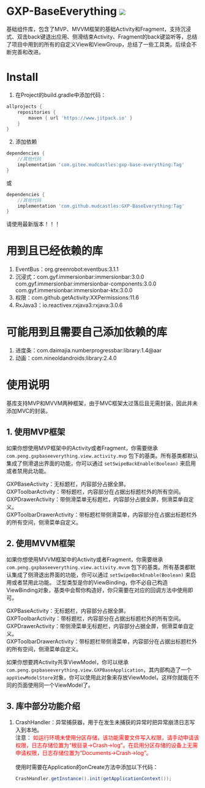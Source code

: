 # GXP-BaseEverything [![](https://www.jitpack.io/v/com.gitee.mudcastles/gxp-base-everything.svg)](https://www.jitpack.io/#com.gitee.mudcastles/gxp-base-everything)
基础组件库，包含了MVP、MVVM框架的基础Activity和Fragment，支持沉浸式、双击back键退出应用、侧滑结束Activity、Fragment的back键监听等，总结了项目中用到的所有的自定义View和ViewGroup，总结了一些工具类。后续会不断完善和改进。

# Install
1. 在Project的build.gradle中添加代码：
```groovy
allprojects {
    repositories {
        maven { url 'https://www.jitpack.io' }
    }
}
```
2. 添加依赖
```groovy
dependencies {
    //其他代码
    implementation 'com.gitee.mudcastles:gxp-base-everything:Tag'
}
```
或
```groovy
dependencies {
    //其他代码
    implementation 'com.github.mudcastles:GXP-BaseEverything:Tag'
}
```
请使用最新版本！！！

# 用到且已经依赖的库
1. EventBus：org.greenrobot:eventbus:3.1.1
2. 沉浸式：com.gyf.immersionbar:immersionbar:3.0.0
             com.gyf.immersionbar:immersionbar-components:3.0.0
             com.gyf.immersionbar:immersionbar-ktx:3.0.0
3. 权限：com.github.getActivity:XXPermissions:11.6
4. RxJava3：io.reactivex.rxjava3:rxjava:3.0.6

# 可能用到且需要自己添加依赖的库
1. 进度条：com.daimajia.numberprogressbar:library:1.4@aar
2. 动画：com.nineoldandroids:library:2.4.0

# 使用说明
基库支持MVP和MVVM两种框架，由于MVC框架太过落后且无需封装，因此并未添加MVC的封装。
## 1. 使用MVP框架
如果你想使用MVP框架中的Activity或者Fragment，你需要继承 `com.peng.gxpbaseeverything.view.activity.mvp` 包下的基类。所有基类都默认集成了侧滑退出界面的功能，你可以通过 `setSwipeBackEnable(Boolean)` 来启用或者禁用此功能。

GXPBaseActivity：无标题栏，内容部分占据全屏。<br>
GXPToolbarActivity：带标题栏，内容部分在占据出标题栏外的所有空间。<br>
GXPDrawerActivity：带侧滑菜单无标题栏，内容部分占据全屏，侧滑菜单自定义。<br>
GXPToolbarDrawerActivity：带标题栏带侧滑菜单，内容部分在占据出标题栏外的所有空间，侧滑菜单自定义。

## 2. 使用MVVM框架
如果你想使用MVVM框架中的Activity或者Fragment，你需要继承 `com.peng.gxpbaseeverything.view.activity.mvvm` 包下的基类。所有基类都默认集成了侧滑退出界面的功能，你可以通过 `setSwipeBackEnable(Boolean)` 来启用或者禁用此功能。
泛型类型是你的ViewBinding，你不必自己构造ViewBinding对象，基类中会帮你构造好，你只需要在对应的回调方法中使用即可。

GXPBaseActivity：无标题栏，内容部分占据全屏。<br>
GXPToolbarActivity：带标题栏，内容部分在占据出标题栏外的所有空间。<br>
GXPDrawerActivity：带侧滑菜单无标题栏，内容部分占据全屏，侧滑菜单自定义。<br>
GXPToolbarDrawerActivity：带标题栏带侧滑菜单，内容部分在占据出标题栏外的所有空间，侧滑菜单自定义。

如果你想要跨Activity共享ViewModel，你可以继承 `com.peng.gxpbaseeverything.view.GXPBaseApplication`，其内部构造了一个`appViewModelStore`对象，你可以使用此对象来存放ViewModel，这样你就能在不同的页面使用同一个ViewModel了。

## 3. 库中部分功能介绍
1. CrashHandler：异常捕获器，用于在发生未捕获的异常时把异常崩溃日志写入到本地。<br>注意： <font color="red">如运行环境未使用分区存储，该功能需要文件写入权限，请手动申请该权限，日志存储位置为“根目录->Crash->log”。在启用分区存储的设备上无需申请权限，日志存储位置为“Documents->Crash->log”。</font><br><br>
	使用时需要在Application的onCreate方法中添加以下代码：
	
	```Java
	CrashHandler.getInstance().init(getApplicationContext());
	```
